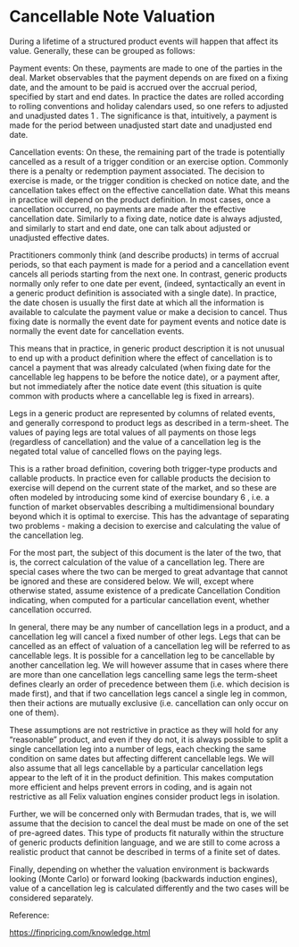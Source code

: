 # Cancellable Note Valuation

During a lifetime of a structured product events will happen that affect its value. Generally, these can be grouped as follows:

Payment events: On these, payments are made to one of the parties in the deal. Market observables that the payment depends on are fixed on a fixing date, and the amount to be paid is accrued over the accrual period, specified by start and end dates. In practice the dates are rolled according to rolling conventions and holiday calendars used, so one refers to adjusted and unadjusted dates 1 . The significance is that, intuitively, a payment is made for the period between unadjusted start date and unadjusted end date.

Cancellation events: On these, the remaining part of the trade is potentially cancelled as a result of a trigger condition or an exercise option. Commonly there is a penalty or redemption payment associated. The decision to exercise is made, or the trigger condition is checked on notice date, and the cancellation takes effect on the effective cancellation date. What this means in practice will depend on the product definition. In most cases, once a cancellation occurred, no payments are made after the effective cancellation date. Similarly to a fixing date, notice date is always adjusted, and similarly to start and end date, one can talk about adjusted or unadjusted effective dates.

Practitioners commonly think (and describe products) in terms of accrual periods, so that each payment is made for a period and a cancellation event cancels all periods starting from the next one. In contrast, generic products normally only refer to one date per event, (indeed, syntactically an event in a generic product definition is associated with a single date). In practice, the date chosen is usually the first date at which all the information is available to calculate the payment value or make a decision to cancel. Thus fixing date is normally the event date for payment events and notice date is normally the event date for cancellation events.


This means that in practice, in generic product description it is not unusual to end up with a product definition where the effect of cancellation is to cancel a payment that was already calculated (when fixing date for the cancellable leg happens to be before the notice date), or a payment after, but not immediately after the notice date event (this situation is quite common with products where a cancellable leg is fixed in arrears).

Legs in a generic product are represented by columns of related events, and generally correspond to product legs as described in a term-sheet. The values of paying legs are total values of all payments on those legs (regardless of cancellation) and the value of a cancellation leg is the negated total value of cancelled flows on the paying legs.

This is a rather broad definition, covering both trigger-type products and callable products. In practice even for callable products the decision to exercise will depend on the current state of the market, and so these are often modeled by introducing some kind of exercise boundary 6 , i.e. a function of market observables describing a multidimensional boundary beyond which it is optimal to exercise. This has the advantage of separating two problems - making a decision to exercise and calculating the value of the cancellation leg. 

For the most part, the subject of this document is the later of the two, that is, the correct calculation of the value of a cancellation leg. There are special cases where the two can be merged to great advantage that cannot be ignored and these are considered below. We will, except where otherwise stated, assume existence of a predicate Cancellation Condition indicating, when computed for a particular cancellation event, whether cancellation occurred.

In general, there may be any number of cancellation legs in a product, and a cancellation leg will cancel a fixed number of other legs. Legs that can be cancelled as an effect of valuation of a cancellation leg will be referred to as cancellable legs. It is possible for a cancellation leg to be cancellable by another cancellation leg. We will however assume that in cases where there are more than one cancellation legs cancelling same legs the term-sheet defines clearly an order of precedence between them (i.e. which decision is made first), and that if two cancellation legs cancel a single leg in common, then their actions are mutually exclusive (i.e. cancellation can only occur on one of them).

These assumptions are not restrictive in practice as they will hold for any “reasonable” product, and even if they do not, it is always possible to split a single cancellation leg into a number of legs, each checking the same condition on same dates but affecting different cancellable legs. We will also assume that all legs cancellable by a particular cancellation legs appear to the left of it in the product definition. This makes computation more efficient and helps prevent errors in coding, and is again not restrictive as all Felix valuation engines consider product legs in isolation.

Further, we will be concerned only with Bermudan trades, that is, we will assume that the decision to cancel the deal must be made on one of the set of pre-agreed dates. This type of products fit naturally within the structure of generic products definition language, and we are still to come across a realistic product that cannot be described in terms of a finite set of dates.

Finally, depending on whether the valuation environment is backwards looking (Monte Carlo) or forward looking (backwards induction engines), value of a cancellation leg is calculated differently and the two cases will be considered separately.


Reference:

https://finpricing.com/knowledge.html
